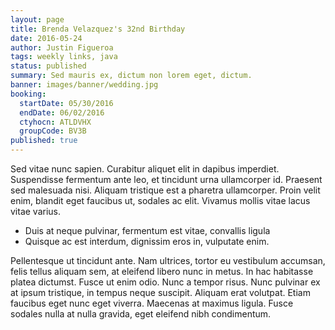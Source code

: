 ```yaml
---
layout: page
title: Brenda Velazquez's 32nd Birthday
date: 2016-05-24
author: Justin Figueroa
tags: weekly links, java
status: published
summary: Sed mauris ex, dictum non lorem eget, dictum.
banner: images/banner/wedding.jpg
booking:
  startDate: 05/30/2016
  endDate: 06/02/2016
  ctyhocn: ATLDVHX
  groupCode: BV3B
published: true
---
```

Sed vitae nunc sapien. Curabitur aliquet elit in dapibus imperdiet. Suspendisse fermentum ante leo, et tincidunt urna ullamcorper id. Praesent sed malesuada nisi. Aliquam tristique est a pharetra ullamcorper. Proin velit enim, blandit eget faucibus ut, sodales ac elit. Vivamus mollis vitae lacus vitae varius.

* Duis at neque pulvinar, fermentum est vitae, convallis ligula
* Quisque ac est interdum, dignissim eros in, vulputate enim.

Pellentesque ut tincidunt ante. Nam ultrices, tortor eu vestibulum accumsan, felis tellus aliquam sem, at eleifend libero nunc in metus. In hac habitasse platea dictumst. Fusce ut enim odio. Nunc a tempor risus. Nunc pulvinar ex at ipsum tristique, in tempus neque suscipit. Aliquam erat volutpat. Etiam faucibus eget nunc eget viverra. Maecenas at maximus ligula. Fusce sodales nulla at nulla gravida, eget eleifend nibh condimentum.
